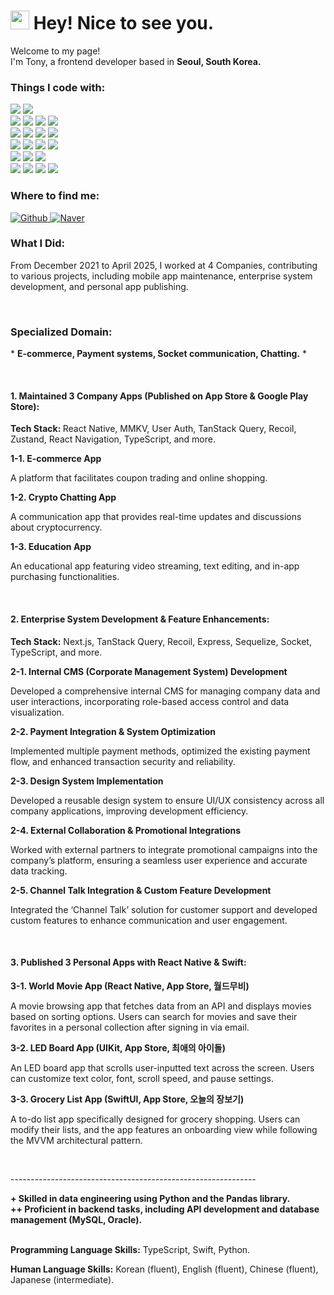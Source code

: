 <h1><img src="https://emojis.slackmojis.com/emojis/images/1531849430/4246/blob-sunglasses.gif?1531849430" width="30"/> Hey! Nice to see you.</h1>

<p>Welcome to my page! </br> I'm Tony, a frontend developer based in <b>Seoul, South Korea.</b></p>

<h3>Things I code with:</h3>
<p>
  <img src="https://img.shields.io/badge/TypeScript-1572B6?style=for-the-badge&logo=TypeScript&logoColor=white"/>
  <img src="https://img.shields.io/badge/Node.js-339933?style=for-the-badge&logo=nodedotjs&logoColor=white"/><br/>
  
  <img src="https://img.shields.io/badge/React_Native-0984e3?style=for-the-badge&logo=react&logoColor=61DAFB"/>
  <img src="https://img.shields.io/badge/NextJS-20232A?style=for-the-badge&logo=Vercel&logoColor=white"/>
  <img src="https://img.shields.io/badge/Express.js-000000?style=for-the-badge&logo=express&logoColor=white"/>
  <img src="https://img.shields.io/badge/Socket.IO-20232A?style=for-the-badge&logo=Socket&logoColor=white"/><br/>
  
  <img src="https://img.shields.io/badge/Recoil-1572B6?style=for-the-badge&logo=recoil&logoColor=white"/>
  <img src="https://img.shields.io/badge/Redux-593D88?style=for-the-badge&logo=redux&logoColor=white"/>
  <img src="https://img.shields.io/badge/Zustand-453F39?style=for-the-badge&logo=zustand&logoColor=white"/>
  <img src="https://img.shields.io/badge/TanStackQuery-CB3837?style=for-the-badge&logo=reactQuery&logoColor=white"/><br/>
  
  <img src="https://img.shields.io/badge/swift-CB3837?style=for-the-badge&logo=swift&logoColor=white"/>
  <img src="https://img.shields.io/badge/xcode-0984e3?style=for-the-badge&logo=xcode&logoColor=white"/>
  <img src="https://img.shields.io/badge/UIKit-E34F26?style=for-the-badge&logo=swift&logoColor=white"/>
  <img src="https://img.shields.io/badge/SwiftUI-E34F26?style=for-the-badge&logo=swift&logoColor=white"/><br/>
  
  <img src="https://img.shields.io/badge/npm-CB3837?style=for-the-badge&logo=npm&logoColor=white"/>
  <img src="https://img.shields.io/badge/yarn-0984e3?style=for-the-badge&logo=yarn&logoColor=white"/>
  <img src="https://img.shields.io/badge/bun-272A36?style=for-the-badge&logo=bun&logoColor=F9F1E1"/><br/>
  
  <img src="https://img.shields.io/badge/Python-3774A4?style=for-the-badge&logo=python&logoColor=white"/>
    <img src="https://img.shields.io/badge/Pandas-3774A4?style=for-the-badge&logo=pandas&logoColor=white"/>
  <img src="https://img.shields.io/badge/Pytorch-E6492A?style=for-the-badge&logo=pytorch&logoColor=white"/>
  <img src="https://img.shields.io/badge/GIT-E44C30?style=for-the-badge&logo=git&logoColor=white"/>
</p>

<h3>Where to find me:</h3>
<p>
  <a href="https://github.com/tony-yun" target="_blank">
    <img alt="Github" src="https://img.shields.io/badge/GitHub-%2312100E.svg?&style=for-the-badge&logo=Github&logoColor=white" />
  </a>
  <a href="https://blog.naver.com/lifeyun24" target="_blank">
    <img alt="Naver" src="https://img.shields.io/badge/Naver-%339933E.svg?&style=for-the-badge&logo=Naver&logoColor=white" />
  </a>
</p>

<h3>What I Did:</h3>
<p>From December 2021 to April 2025, I worked at 4 Companies, contributing to various projects, including mobile app maintenance, enterprise system development, and personal app publishing.</p><br/>

<h3>Specialized Domain:</h3>
<p>
  * <strong>E-commerce, Payment systems, Socket communication, Chatting.</strong> *
</p><br/>

<h4>1. Maintained 3 Company Apps (Published on App Store & Google Play Store):</h4>
<p><strong>Tech Stack: </strong>React Native, MMKV, User Auth, TanStack Query, Recoil, Zustand, React Navigation, TypeScript, and more.</p>

<strong>1-1. E-commerce App</strong>
<p>A platform that facilitates coupon trading and online shopping.</p>

<strong>1-2. Crypto Chatting App</strong>
<p>A communication app that provides real-time updates and discussions about cryptocurrency.</p>

<strong>1-3. Education App</strong>
<p>An educational app featuring video streaming, text editing, and in-app purchasing functionalities.</p><br/>

<h4>2. Enterprise System Development & Feature Enhancements:</h4>  
<p><strong>Tech Stack:</strong> Next.js, TanStack Query, Recoil, Express, Sequelize, Socket, TypeScript, and more.</p>  

<strong>2-1. Internal CMS (Corporate Management System) Development</strong>  
<p>Developed a comprehensive internal CMS for managing company data and user interactions, incorporating role-based access control and data visualization.</p>  

<strong>2-2. Payment Integration & System Optimization</strong>  
<p>Implemented multiple payment methods, optimized the existing payment flow, and enhanced transaction security and reliability.</p>  

<strong>2-3. Design System Implementation</strong>  
<p>Developed a reusable design system to ensure UI/UX consistency across all company applications, improving development efficiency.</p>  

<strong>2-4. External Collaboration & Promotional Integrations</strong>  
<p>Worked with external partners to integrate promotional campaigns into the company’s platform, ensuring a seamless user experience and accurate data tracking.</p>  

<strong>2-5. Channel Talk Integration & Custom Feature Development</strong>  
<p>Integrated the ‘Channel Talk’ solution for customer support and developed custom features to enhance communication and user engagement.</p><br/>

<h4>3. Published 3 Personal Apps with React Native & Swift:</h4>

<strong>3-1. World Movie App (React Native, App Store, 월드무비)</strong>  
<p>A movie browsing app that fetches data from an API and displays movies based on sorting options. Users can search for movies and save their favorites in a personal collection after signing in via email.</p>

<strong>3-2. LED Board App (UIKit, App Store, 최애의 아이돌)</strong>  
<p>An LED board app that scrolls user-inputted text across the screen. Users can customize text color, font, scroll speed, and pause settings.</p>

<strong>3-3. Grocery List App (SwiftUI, App Store, 오늘의 장보기)</strong>  
<p>A to-do list app specifically designed for grocery shopping. Users can modify their lists, and the app features an onboarding view while following the MVVM architectural pattern.</p><br/>

<p>-------------------------------------------------------------</p>
<strong>+ Skilled in data engineering using Python and the Pandas library.</strong><br/>
<strong>++ Proficient in backend tasks, including API development and database management (MySQL, Oracle).</strong><br/><br/>

<p><strong>Programming Language Skills:</strong> TypeScript, Swift, Python.</p>
<p><strong>Human Language Skills:</strong> Korean (fluent), English (fluent), Chinese (fluent), Japanese (intermediate).</p>

